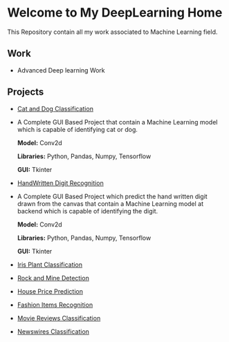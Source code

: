 # Welcome to My DeepLearning Home

This Repository contain all my work associated to Machine Learning field.
## Work

 - Advanced Deep learning Work 
## Projects 

 - [Cat and Dog Classification](https://github.com/Muhammad-Usama-07/DeepLearning-Work/tree/main/All_Projects/Cat_and_Dog_classification)
  - A Complete GUI Based Project that contain a Machine Learning model which is capable of identifying cat or dog.
    
    **Model:** Conv2d

    **Libraries:** Python, Pandas, Numpy, Tensorflow
        
    **GUI:** Tkinter
 - [HandWritten Digit Recognition](https://github.com/Muhammad-Usama-07/DeepLearning-Work/tree/main/All_Projects/HandWrittrenDigitRecognitoin)
 
  - A Complete GUI Based Project which predict the hand written digit drawn from the canvas that contain a Machine Learning model at backend which is capable of identifying the digit.
    
    **Model:** Conv2d

    **Libraries:** Python, Pandas, Numpy, Tensorflow
        
    **GUI:** Tkinter
 - [Iris Plant Classification](https://github.com/Muhammad-Usama-07/DeepLearning-Work/tree/main/All_Projects/iris_plants_Classify)
 - [Rock and Mine Detection](https://github.com/Muhammad-Usama-07/DeepLearning-Work/tree/main/All_Projects/Rock_and_Mine_prediction)
 - [House Price Prediction](https://github.com/Muhammad-Usama-07/DeepLearning-Work/tree/main/All_Projects/HousePricePrediction)
 - [Fashion Items Recognition](https://github.com/Muhammad-Usama-07/DeepLearning-Work/tree/main/All_Projects/FashionItemsRecognition)
 - [Movie Reviews Classification](https://github.com/Muhammad-Usama-07/DeepLearning-Work/tree/main/All_Projects/ClassifyingMovieReviews)
 - [Newswires Classification](https://github.com/Muhammad-Usama-07/DeepLearning-Work/tree/main/All_Projects/Classifying_newswires)

